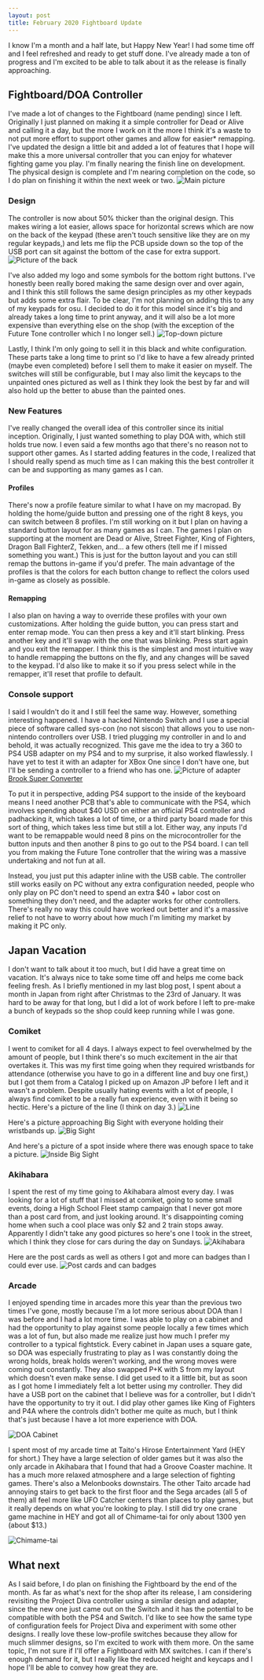 ```yaml
---
layout: post
title: February 2020 Fightboard Update
---
```


I know I'm a month and a half late, but Happy New Year! I had some time off and I feel refreshed and ready to get stuff done. I've already made a ton of progress and I'm excited to be able to talk about it as the release is finally approaching.

## Fightboard/DOA Controller
I've made a lot of changes to the Fightboard (name pending) since I left. Originally I just planned on making it a simple controller for Dead or Alive and calling it a day, but the more I work on it the more I think it's a waste to not put more effort to support other games and allow for easier* remapping. I've updated the design a little bit and added a lot of features that I hope will make this a more universal controller that you can enjoy for whatever fighting game you play. I'm finally nearing the finish line on development. The physical design is complete and I'm nearing completion on the code, so I do plan on finishing it within the next week or two.
![Main picture](https://thnikk.github.io/blog/images/fightboard/main.jpg)

<!--break-->

### Design
The controller is now about 50% thicker than the original design. This makes wiring a lot easier, allows space for horizontal screws which are now on the back of the keypad (these aren't touch sensitive like they are on my regular keypads,) and lets me flip the PCB upside down so the top of the USB port can sit against the bottom of the case for extra support.
![Picture of the back](https://thnikk.github.io/blog/images/fightboard/back.jpg)

I've also added my logo and some symbols for the bottom right buttons. I've honestly been really bored making the same design over and over again, and I think this still follows the same design principles as my other keypads but adds some extra flair. To be clear, I'm not planning on adding this to any of my keypads for osu. I decided to do it for this model since it's big and already takes a long time to print anyway, and it will also be a lot more expensive than everything else on the shop (with the exception of the Future Tone controller which I no longer sell.)
![Top-down picture](https://thnikk.github.io/blog/images/fightboard/icons.jpg)

Lastly, I think I'm only going to sell it in this black and white configuration. These parts take a long time to print so I'd like to have a few already printed (maybe even completed) before I sell them to make it easier on myself. The switches will still be configurable, but I may also limit the keycaps to the unpainted ones pictured as well as I think they look the best by far and will also hold up the better to abuse than the painted ones.

### New Features
I've really changed the overall idea of this controller since its initial inception. Originally, I just wanted something to play DOA with, which still holds true now. I even said a few months ago that there's no reason not to support other games. As I started adding features in the code, I realized that I should really spend as much time as I can making this the best controller it can be and supporting as many games as I can.

#### Profiles
There's now a profile feature similar to what I have on my macropad. By holding the home/guide button and pressing one of the right 8 keys, you can switch between 8 profiles. I'm still working on it but I plan on having a standard button layout for as many games as I can. The games I plan on supporting at the moment are Dead or Alive, Street Fighter, King of Fighters, Dragon Ball FighterZ, Tekken, and... a few others (tell me if I missed something you want.) This is just for the button layout and you can still remap the buttons in-game if you'd prefer. The main advantage of the profiles is that the colors for each button change to reflect the colors used in-game as closely as possible.

#### Remapping
I also plan on having a way to override these profiles with your own customizations. After holding the guide button, you can press start and enter remap mode. You can then press a key and it'll start blinking. Press another key and it'll swap with the one that was blinking. Press start again and you exit the remapper. I think this is the simplest and most intuitive way to handle remapping the buttons on the fly, and any changes will be saved to the keypad. I'd also like to make it so if you press select while in the remapper, it'll reset that profile to default.

### Console support
I said I wouldn't do it and I still feel the same way. However, something interesting happened. I have a hacked Nintendo Switch and I use a special piece of software called sys-con (no not siscon) that allows you to use non-nintendo controllers over USB. I tried plugging my controller in and lo and behold, it was actually recognized. This gave me the idea to try a 360 to PS4 USB adapter on my PS4 and to my surprise, it also worked flawlessly. I have yet to test it with an adapter for XBox One since I don't have one, but I'll be sending a controller to a friend who has one.
![Picture of adapter](https://thnikk.github.io/blog/images/fightboard/brook.jpg)
[Brook Super Converter](https://www.amazon.com/Brook-Super-Converter-Xbox-360-one/dp/B018T3WKNY)

To put it in perspective, adding PS4 support to the inside of the keyboard means I need another PCB that's able to communicate with the PS4, which involves spending about $40 USD on either an official PS4 controller and padhacking it, which takes a lot of time, or a third party board made for this sort of thing, which takes less time but still a lot. Either way, any inputs I'd want to be remappable would need 8 pins on the microcontroller for the button inputs and then another 8 pins to go out to the PS4 board. I can tell you from making the Future Tone controller that the wiring was a massive undertaking  and not fun at all.

Instead, you just put this adapter inline with the USB cable. The controller still works easily on PC without any extra configuration needed, people who only play on PC don't need to spend an extra $40 + labor cost on something they don't need, and the adapter works for other controllers. There's really no way this could have worked out better and it's a massive relief to not have to worry about how much I'm limiting my market by making it PC only.

## Japan Vacation
I don't want to talk about it too much, but I did have a great time on vacation. It's always nice to take some time off and helps me come back feeling fresh. As I briefly mentioned in my last blog post, I spent about a month in Japan from right after Christmas to the 23rd of January. It was hard to be away for that long, but I did a lot of work before I left to pre-make a bunch of keypads so the shop could keep running while I was gone.

### Comiket
I went to comiket for all 4 days. I always expect to feel overwhelmed by the amount of people, but I think there's so much excitement in the air that overtakes it. This was my first time going when they required wristbands for attendance (otherwise you have to go in a different line and buy one first,) but I got them from a Catalog I picked up on Amazon JP before I left and it wasn't a problem. Despite usually hating events with a lot of people, I always find comiket to be a really fun experience, even with it being so hectic. Here's a picture of the line (I think on day 3.)
![Line](https://thnikk.github.io/blog/images/fightboard/line.jpg)

Here's a picture approaching Big Sight with everyone holding their wristbands up.
![Big Sight](https://thnikk.github.io/blog/images/fightboard/bigsight.jpg)

And here's a picture of a spot inside where there was enough space to take a picture.
![Inside Big Sight](https://thnikk.github.io/blog/images/fightboard/inside.jpg)

### Akihabara
I spent the rest of my time going to Akihabara almost every day. I was looking for a lot of stuff that I missed at comiket, going to some small events, doing a High School Fleet stamp campaign that I never got more than a post card from, and just looking around. It's disappointing coming home when such a cool place was only $2 and 2 train stops away. Apparently I didn't take any good pictures so here's one I took in the street, which I think they close for cars during the day on Sundays.
![Akihabara](https://thnikk.github.io/blog/images/fightboard/akiba.jpg)

Here are the post cards as well as others I got and more can badges than I could ever use.
![Post cards and can badges](https://thnikk.github.io/blog/images/fightboard/card.jpg)

### Arcade
I enjoyed spending time in arcades more this year than the previous two times I've gone, mostly because I'm a lot more serious about DOA than I was before and I had a lot more time. I was able to play on a cabinet and had the opportunity to play against some people locally a few times which was a lot of fun, but also made me realize just how much I prefer my controller to a typical fightstick. Every cabinet in Japan uses a square gate, so DOA was especially frustrating to play as I was constantly doing the wrong holds, break holds weren't working, and the wrong moves were coming out constantly. They also swapped P+K with S from my layout which doesn't even make sense. I did get used to it a little bit, but as soon as I got home I immediately felt a lot better using my controller. They did have a USB port on the cabinet that I believe was for a controller, but I didn't have the opportunity to try it out. I did play other games like King of Fighters and P4A where the controls didn't bother me quite as much, but I think that's just because I have a lot more experience with DOA.

![DOA Cabinet](https://thnikk.github.io/blog/images/fightboard/doa.jpg)

I spent most of my arcade time at Taito's Hirose Entertainment Yard (HEY for short.) They have a large selection of older games but it was also the only arcade in Akihabara that I found that had a Groove Coaster machine. It has a much more relaxed atmosphere and a large selection of fighting games. There's also a Melonbooks downstairs. The other Taito arcade had annoying stairs to get back to the first floor and the Sega arcades (all 5 of them) all feel more like UFO Catcher centers than places to play games, but it really depends on what you're looking to play. I still did try one crane game machine in HEY and got all of Chimame-tai for only about 1300 yen (about $13.)

![Chimame-tai](https://thnikk.github.io/blog/images/fightboard/chimametai.jpg)

## What next
As I said before, I do plan on finishing the Fightboard by the end of the month. As far as what's next for the shop after its release, I am considering revisiting the Project Diva controller using a similar design and adapter, since the new one just came out on the Switch and it has the potential to be compatible with both the PS4 and Switch. I'd like to see how the same type of configuration feels for Project Diva and experiment with some other designs. I really love these low-profile switches because they allow for much slimmer designs, so I'm excited to work with them more. On the same topic, I'm not sure if I'll offer a Fightboard with MX switches. I can if there's enough demand for it, but I really like the reduced height and keycaps and I hope I'll be able to convey how great they are.

